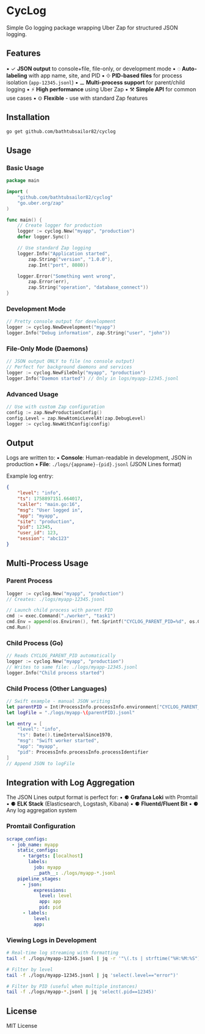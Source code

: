 # CycLog

Simple Go logging package wrapping Uber Zap for structured JSON logging.

## Features

▪ ✓ **JSON output** to console+file, file-only, or development mode
▪ ◌ **Auto-labeling** with app name, site, and PID
▪ ⟐ **PID-based files** for process isolation (`app-12345.jsonl`)
▪ ⚊ **Multi-process support** for parent/child logging
▪ ⚡ **High performance** using Uber Zap
▪ ⚒ **Simple API** for common use cases
▪ ⊙ **Flexible** - use with standard Zap features

## Installation

```bash
go get github.com/bathtubsailor82/cyclog
```

## Usage

### Basic Usage

```go
package main

import (
    "github.com/bathtubsailor82/cyclog"
    "go.uber.org/zap"
)

func main() {
    // Create logger for production
    logger := cyclog.New("myapp", "production")
    defer logger.Sync()

    // Use standard Zap logging
    logger.Info("Application started",
        zap.String("version", "1.0.0"),
        zap.Int("port", 8080))

    logger.Error("Something went wrong",
        zap.Error(err),
        zap.String("operation", "database_connect"))
}
```

### Development Mode

```go
// Pretty console output for development
logger := cyclog.NewDevelopment("myapp")
logger.Info("Debug information", zap.String("user", "john"))
```

### File-Only Mode (Daemons)

```go
// JSON output ONLY to file (no console output)
// Perfect for background daemons and services
logger := cyclog.NewFileOnly("myapp", "production")
logger.Info("Daemon started") // Only in logs/myapp-12345.jsonl
```

### Advanced Usage

```go
// Use with custom Zap configuration
config := zap.NewProductionConfig()
config.Level = zap.NewAtomicLevelAt(zap.DebugLevel)
logger := cyclog.NewWithConfig(config)
```

## Output

Logs are written to:
▪ **Console**: Human-readable in development, JSON in production
▪ **File**: `./logs/{appname}-{pid}.jsonl` (JSON Lines format)

Example log entry:
```json
{
    "level": "info",
    "ts": 1758897151.664017,
    "caller": "main.go:16",
    "msg": "User logged in",
    "app": "myapp",
    "site": "production",
    "pid": 12345,
    "user_id": 123,
    "session": "abc123"
}
```

## Multi-Process Usage

### Parent Process
```go
logger := cyclog.New("myapp", "production")
// Creates: ./logs/myapp-12345.jsonl

// Launch child process with parent PID
cmd := exec.Command("./worker", "task1")
cmd.Env = append(os.Environ(), fmt.Sprintf("CYCLOG_PARENT_PID=%d", os.Getpid()))
cmd.Run()
```

### Child Process (Go)
```go
// Reads CYCLOG_PARENT_PID automatically
logger := cyclog.New("myapp", "production")
// Writes to same file: ./logs/myapp-12345.jsonl
logger.Info("Child process started")
```

### Child Process (Other Languages)
```swift
// Swift example - manual JSON writing
let parentPID = Int(ProcessInfo.processInfo.environment["CYCLOG_PARENT_PID"] ?? "0")!
let logFile = "./logs/myapp-\(parentPID).jsonl"

let entry = [
    "level": "info",
    "ts": Date().timeIntervalSince1970,
    "msg": "Swift worker started",
    "app": "myapp",
    "pid": ProcessInfo.processInfo.processIdentifier
]
// Append JSON to logFile
```

## Integration with Log Aggregation

The JSON Lines output format is perfect for:
▪ ⚈ **Grafana Loki** with Promtail
▪ ⚈ **ELK Stack** (Elasticsearch, Logstash, Kibana)
▪ ⚈ **Fluentd/Fluent Bit**
▪ ⚈ Any log aggregation system

### Promtail Configuration
```yaml
scrape_configs:
  - job_name: myapp
    static_configs:
      - targets: [localhost]
        labels:
          job: myapp
          __path__: ./logs/myapp-*.jsonl
    pipeline_stages:
      - json:
          expressions:
            level: level
            app: app
            pid: pid
      - labels:
          level:
          app:
```

### Viewing Logs in Development
```bash
# Real-time log streaming with formatting
tail -f ./logs/myapp-12345.jsonl | jq -r '"\(.ts | strftime("%H:%M:%S")) [\(.level | ascii_upcase)] \(.msg)"'

# Filter by level
tail -f ./logs/myapp-12345.jsonl | jq 'select(.level=="error")'

# Filter by PID (useful when multiple instances)
tail -f ./logs/myapp-*.jsonl | jq 'select(.pid==12345)'
```

## License

MIT License